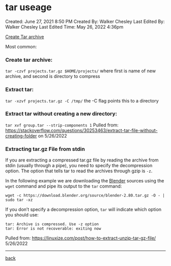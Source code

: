 # tar useage

Created: June 27, 2021 8:50 PM
Created By: Walker Chesley
Last Edited By: Walker Chesley
Last Edited Time: May 26, 2022 4:36pm

[Create Tar archive](https://www.cyberciti.biz/faq/how-to-create-tar-gz-file-in-linux-using-command-line/)

Most common: 

### Create tar archive: 
`tar -czvf projects.tar.gz $HOME/projects/` where first is name of new archive, and second is directory to compress

### Extract tar: 

`tar -xzvf projects.tar.gz -C /tmp/` the -C flag points this to a directory

### Extract tar without creating a new directory: 

`tar xvf group.tar --strip-components 1` 
Pulled from: https://stackoverflow.com/questions/30253463/extract-tar-file-without-creating-folder on 5/26/2022 

### Extracting tar.gz File from stdin

If you are extracting a compressed tar.gz file by reading the archive from stdin (usually through a pipe), you need to specify the decompression option. The option that tells tar to read the archives through gzip is `-z`.

In the following example we are downloading the [Blender](https://www.blender.org/) sources using the `wget` command and pipe its output to the `tar` command:

```
wget -c https://download.blender.org/source/blender-2.80.tar.gz -O - | sudo tar -xz
```

If you don’t specify a decompression option, `tar` will indicate which option you should use:

```output
tar: Archive is compressed. Use -z option
tar: Error is not recoverable: exiting now
```
Pulled from: https://linuxize.com/post/how-to-extract-unzip-tar-gz-file/ 5/26/2022



---
[back](./README.md)

